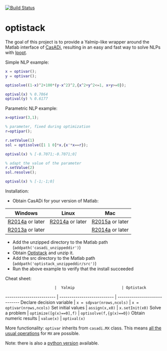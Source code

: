 [![Build Status](https://travis-ci.org/casadi/optistack.png?branch=master)](https://travis-ci.org/casadi/optistack)

# optistack
The goal of this project is to provide a Yalmip-like wrapper around the Matlab interface of [CasADi](http://casadi.org),  resulting in an easy and fast way to solve NLPs with [Ipopt](https://projects.coin-or.org/Ipopt).

Simple NLP example:
```matlab
x = optivar();
y = optivar();

optisolve((1-x)^2+100*(y-x^2)^2,{x^2+y^2<=1, x+y>=0});

optival(x) % 0.7864
optival(y) % 0.6177
```

Parametric NLP example:
```matlab
x=optivar(3,1);

% parameter, fixed during optimization
r=optipar();

r.setValue(1)
sol = optisolve([1 1 0]*x,{x'*x==r});

optival(x) % [-0.7071;-0.7071;0]

% adapt the value of the parameter
r.setValue(2)
sol.resolve();

optival(x) % [-1;-1;0]
```

Installation:
 * Obtain CasADi for your version of Matlab:

Windows   |   Linux     |    Mac
----------|-------------|--------------
[R2014a](http://files.casadi.org/3.0.0/windows/casadi-matlabR2014a-v3.0.0.zip) or later |    [R2014a](http://files.casadi.org/3.0.0/linux/casadi-matlabR2014a-v3.0.0.tar.gz) or later      | [R2015a](http://files.casadi.org/3.0.0/osx/casadi-matlabR2015a-v3.0.0.tar.gz) or later
[R2013a](http://files.casadi.org/3.0.0/windows/casadi-matlabR2013a-v3.0.0.zip) or later | | [R2014a](http://files.casadi.org/3.0.0/osx/casadi-matlabR2014a-v3.0.0.tar.gz) or later |

 * Add the unzipped directory to the Matlab path (`addpath('casadi_unzippeddir')`)
 * Obtain [Optistack](https://github.com/casadi/optistack/archive/master.zip) and unzip it.
 * Add the src directory to the Matlab path (`addpath('optistack_unzippeddir/src')`)
 * Run the above example to verify that the install succeeded


Cheat sheet:

                          |  Yalmip                     | Optistack
------------------------- | --------------------------- | -----------------------------
Declare decision variable | `x = sdpvar(nrows,ncols)`   | `x = optivar(nrows,ncols)`
Set initial values        | `assign(x,x0)`              | `x.setInit(x0)`
Solve a problem           | `optimize([g(x)==0],f)`     | `optisolve(f,{g(x)==0})`
Obtain numeric results    | `value(x)`                  | `optival(x)`


More functionality:
`optivar` inherits from `casadi.MX` class. This means [all the usual operations](http://casadi.sourceforge.net/v3.0.0/api/html/d9/dc2/group__expression__tools.html) for `MX` are possible.



Note: there is also a [python version](https://github.com/casadi/python-optistack/) available.


